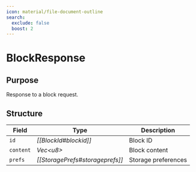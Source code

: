 ```yaml
---
icon: material/file-document-outline
search:
  exclude: false
  boost: 2
---
```


# BlockResponse

## Purpose

<!-- --8<-- [start:purpose] -->
Response to a block request.
<!-- --8<-- [end:purpose] -->

## Structure

| Field     | Type                            | Description         |
|-----------|---------------------------------|---------------------|
| `id`      | *[[BlockId#blockid]]*           | Block ID            |
| `content` | *Vec\<u8\>*                     | Block content       |
| `prefs`   | *[[StoragePrefs#storageprefs]]* | Storage preferences |
